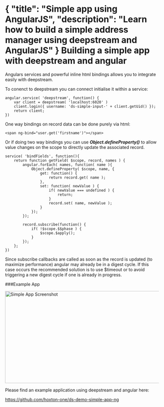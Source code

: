 {
	"title": "Simple app using AngularJS",
	"description": "Learn how to build a simple address manager using deepstream and AngularJS"
}
Building a simple app with deepstream and angular
=====================================================

Angulars services and powerful inline html bindings allows you to integrate easily
with deepstream.

To conenct to deepstream you can connect initialise it within a service:

	angular.service( 'deepstream', function() {
		var client = deepstream( 'localhost:6020' )
		client.login({ username: 'ds-simple-input-' + client.getUid() });
		return client;
	})

One way bindings on record data can be done purely via html:

	<span ng-bind="user.get('firstname')"></span>

Or if doing two way bindings you can use ***Object.defineProperty()*** to allow
value changes on the scope to directly update the associated record.

	service( 'bindFields', function(){
		return function getField( $scope, record, names ) {
			angular.forEach( names, function( name ){
				Object.defineProperty( $scope, name, {
					get: function() {
						return record.get( name );
					},
					set: function( newValue ) {
						if( newValue === undefined ) {
							return;
						}
						record.set( name, newValue );
					}
				});
			});

			record.subscribe(function() {
				if( !$scope.$$phase ) {
					$scope.$apply();
				}
			});
		};
	})

<div class="hint-box fa fa-gears">
	<p>		Since subscribe callbacks are called as soon as the record is updated (to maximize performance)
			angular may already be in a digest cycle. If this case occurs the recommended solution is to use $timeout or to avoid triggering a new digest cycle if one is already in progress.</p>
</div>

###Example App
<div class="img-container">
	<img class="tutorial" width="602" height="302" src="../assets/images/simple-app.png" alt="Simple App Screenshot" />
</div>

Please find an example application using deepstream and angular here:

<a class="mega" href="https://github.com/hoxton-one/ds-demo-simple-app-ng"><i class="fa fa-github"></i>https://github.com/hoxton-one/ds-demo-simple-app-ng</a>
